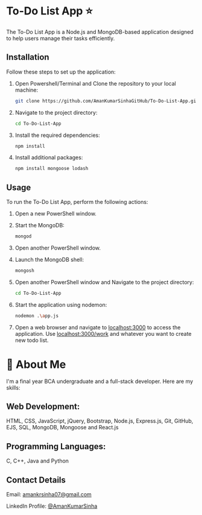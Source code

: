 # To-Do List App ⭐

The To-Do List App is a Node.js and MongoDB-based application designed to help users manage their tasks efficiently.

## Installation 

Follow these steps to set up the application:

1. Open Powershell/Terminal and Clone the repository to your local machine:

   ```bash
   git clone https://github.com/AmanKumarSinhaGitHub/To-Do-List-App.git
   ```

2. Navigate to the project directory:

   ```bash
   cd To-Do-List-App
   ```

3. Install the required dependencies:

   ```bash
   npm install
   ```

4. Install additional packages:

   ```bash
   npm install mongoose lodash
   ```

## Usage

To run the To-Do List App, perform the following actions:

1. Open a new PowerShell window.

2. Start the MongoDB:

   ```bash
   mongod
   ```

3. Open another PowerShell window.

4. Launch the MongoDB shell:

   ```bash
   mongosh
   ```

5. Open another PowerShell window and Navigate to the project directory:

   ```bash
   cd To-Do-List-App
   ```

6. Start the application using nodemon:

   ```bash
   nodemon .\app.js
   ```

7. Open a web browser and navigate to [localhost:3000](http://localhost:3000) to access the application. Use [localhost:3000/work](http://localhost:3000/work) and whatever you want to create new todo list.


# 🚀 About Me

I'm a final year BCA undergraduate and a full-stack developer. Here are my skills:

## Web Development:

HTML,
CSS,
JavaScript,
jQuery,
Bootstrap,
Node.js,
Express.js,
Git,
GitHub,
EJS,
SQL,
MongoDB,
Mongoose and
React.js

## Programming Languages:

C, C++, Java and Python

## Contact Details
Email: amankrsinha07@gmail.com

LinkedIn Profile: [@AmanKumarSinha](www.linkedin.com/in/amankumarsinha)